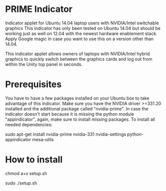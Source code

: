 PRIME Indicator
==============
Indicator applet for Ubuntu 14.04 laptop users with NVIDIA/Intel switchable graphics
This indicator has only been tested on Ubuntu 14.04 but should be working just as well
on 12.04 with the newest hardware enablement stack.
Apply Google magic in case you want to use this on a version other than 14.04.

This indicator applet allows owners of laptops with NVIDIA/Intel hybrid graphics to
quickly switch between the graphics cards and log out from within the Unity top panel in seconds.


Prerequisites
==============
You have to have a few packages installed on your Ubuntu box to take advantage of this indicator.
Make sure you have the NVIDIA driver >=331.20 installed and the additional package called "nvidia-prime".
In case the indicator doesn't start because it is missing the python module "appindicator",
again, make sure to install missing packages. To install all needed dependencies:

sudo apt-get install nvidia-prime nvidia-331 nvidia-settings python-appindicator mesa-utils


How to install
==============

chmod a+x setup.sh

sudo ./setup.sh
